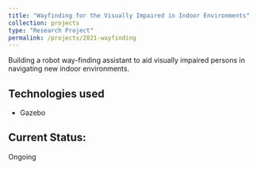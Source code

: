 ```yaml
---
title: "Wayfinding for the Visually Impaired in Indoor Environments"
collection: projects
type: "Research Project"
permalink: /projects/2021-wayfinding
---
```


Building a robot way-finding assistant to aid visually impaired persons in navigating new indoor 
environments.

## Technologies used
* Gazebo

## Current Status:
Ongoing